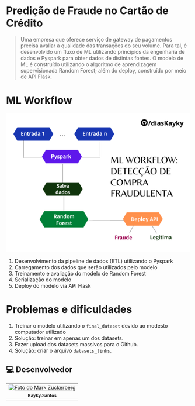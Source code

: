 # Predição de Fraude no Cartão de Crédito

> Uma empresa que oferece serviço de gateway de pagamentos precisa avaliar a qualidade das transações do seu volume. Para tal, é desenvolvido um fluxo de ML utilizando principios da engenharia de dados e Pyspark para obter dados de distintas fontes. O modelo de ML é construído utilizando o algoritmo de aprendizagem supervisionada Random Forest; além do deploy, construído por meio de API Flask. 

# ML Workflow
<img src="https://github.com/diasKayky/predicao_fraude-random-forest/blob/main/project_structure.png" data-canonical-src="https://github.com/diasKayky/predicao_fraude-random-forest/blob/main/project_structure.png" width="600" />

1. Desenvolvimento da pipeline de dados (ETL) utilizando o Pyspark
2. Carregamento dos dados que serão utilizados pelo modelo
3. Treinamento e avaliação do modelo de Random Forest
4. Serialização do modelo
5. Deploy do modelo via API Flask

# Problemas e dificuldades

1. Treinar o modelo utilizando o `final_dataset` devido ao modesto computador utilizado 
  1. Solução: treinar em apenas um dos datasets.
2. Fazer upload dos datasets massivos para o Github.
  2. Solução: criar o arquivo `datasets_links`.


##  💻 Desenvolvedor


<table>
  <tr>
    <td align="center">
      <a href="#">
        <img src="https://avatars.githubusercontent.com/u/75142111?v=4" width="100px;" alt="Foto do Mark Zuckerberg"/><br>
        <sub>
          <b>Kayky Santos</b>
        </sub>
      </a>
    </td>
  </tr>
</table>

